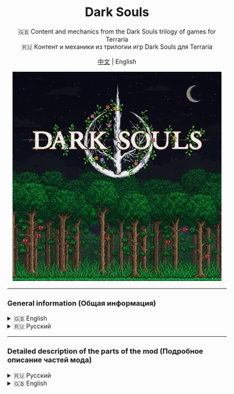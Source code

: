 <div align="center">

# Dark Souls  
🇬🇧 Content and mechanics from the Dark Souls trilogy of games for Terraria  
🇷🇺 Контент и механики из трилогии игр Dark Souls для Terraria

[中文](README_ZH.md) | English

<img src="src/icon_workshop.png" alt="Icon" style="max-width: 100%;"/>

</div>

---

### General information (Общая информация)

<details>
<summary>🇬🇧 English</summary>

<strong>Main Features and Changes</strong>
1. Character stat leveling system: Vitality, Attunement, Endurance, Strength, Dexterity, Resistance, Intelligence, Faith  
2. Scaling system (ParamBonus) for all weapons and tools (vanilla Terraria) based on character stats  
3. Every weapon and tool (vanilla Terraria) requires specific stat values to be usable (ReqParam)  
4. Legendary death screen: YOU DIED
5. Replaced interface sounds and player damage sounds (for both male and female characters)  
6. All Terraria loading screen variants are replaced with the FromSoftware logo
7. Added a new style for the health and mana bars, which also includes a new stamina bar
8. Maximum health and mana can now be increased only by leveling Vitality and Attunement — Life Crystals and Mana Crystals cannot be used!  
9. All types of dash abilities have been replaced with a built-in dash that grants invincibility frames, which can be improved (similar to Adaptability from Dark Souls 2)  
10. To upgrade stats, you must spend souls earned by defeating hostile mobs  
11. Multiplayer support
12. Ability to customize the mod through the settings menu
13. Accessories from the Dark Souls game series
14. Upon death, you lose all your souls and humanity. A bloodstain will appear at the place of death, which you can use to recover everything

<strong>⚠ Attention ⚠</strong>  

To activate all changes, you need to enable the resource pack and set it to the highest priority in the tModLoader settings!

</details>

<details>
<summary>🇷🇺 Русский</summary>

<strong>Основные нововведения и изменения</strong>
1. Система прокачки характеристик персонажа: Жизненная сила, ученость, выносливость, сила, ловкость, сопротивление, интеллект, вера
2. Система скейлов от характеристик у всех оружий и инструментов из ванильной Terraria (ParamBonus)
3. Каждое оружие или инструмент из ванильной Terraria требует конкретные значения характеристик при которых этот предмет можно начать использовать (ReqParam)
4. Легендарный экран смерти: YOU DIED
5. Заменены звуки интерфейса, получения урона игроком (для обоих полов)
6. Все варианты загрузочного экрана Terraria теперь будут логотипом From Software
7. Добавлен новый стиль полоски здоровья и манны, который также добавляет еще одну полоску выносливости
8. Повышение максимального здоровья и манны осуществляется путем прокачки Жизненной силы и Учености. Сердца жизни и кристаллы маны невозможно использовать!
9. Все разновидность рывка были заменены на встроенную возможность игроком делать рывок с кадрами неуязвимости, которые можно увеличивать (аналог адаптивности из Dark Souls 2)
10. Для улучшение характеристик нужно тратить души, которые можно получить за убийство враждебных мобов.
11. Мод совместим с мультиплеером
12. Возможность настроить мод под себя через меню настроек
13. Аксессуары из серии игр Dark Souls
14. При смерти вы теряете все души и человечность, на месте смерти будет пятно крови, с помощью которого можно вернуть все назад

<strong>⚠ Внимание ⚠</strong>

Для активации всех изменений, требуется включить ресурс пак и поставить ему найвысший приоритет в настройках tModLoader!

</details>

---

### Detailed description of the parts of the mod (Подробное описание частей мода)

<details>

<summary>🇷🇺 Русский</summary>
<ol>
  <li><a href="wiki/Stats_RU.md">Характеристики персонажа</a></li>
  <li><a href="wiki/RespecStats_RU.md">Перераспределение характеристик персонажа</a></li>
  <li><a href="wiki/ReqParam_ParamBonus_RU.md">ReqParam и ParamBonus</a></li>
  <li><a href="wiki/Dodge_RU.md">Механика уклонения (Рывок)</a></li>
  <li><a href="wiki/Bloodstain_RU.md">Пятно крови</a></li>
  <li><a href="wiki/Items_RU.md">Предметы</a></li>
  <li><a href="wiki/Hotkeys_RU.md">Горячие клавишы</a></li>
  <li><a href="wiki/Config_RU.md">Настройки мода</a></li>
  <li><a href="wiki/ResourcePack_RU.md">Ресурс пак</a></li>
  <li><a href="wiki/Other_RU.md">Прочее</a></li>
</ol>

</details>

<details>

<summary>🇬🇧 English</summary>
<ol>
  <li><a href="wiki/Stats_EN.md">Player Stats</a></li>
  <li><a href="wiki/RespecStats_EN.md">Player Stats Reallocation</a></li>
  <li><a href="wiki/ReqParam_ParamBonus_EN.md">ReqParam and ParamBonus</a></li>
  <li><a href="wiki/Dodge_EN.md">Dodge Mechanic (Dash)</a></li>
  <li><a href="wiki/Bloodstain_EN.md">Bloodstain</a></li>
  <li><a href="wiki/Items_EN.md">Items</a></li>
  <li><a href="wiki/Hotkeys_EN.md">Hotkeys</a></li>
  <li><a href="wiki/Config_EN.md">Mod Config</a></li>
  <li><a href="wiki/ResourcePack_EN.md">Resource Pack</a></li>
  <li><a href="wiki/Other_EN.md">Other</a></li>
</ol>

</details>

